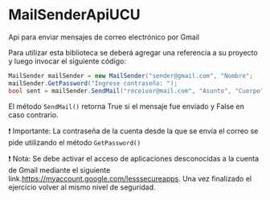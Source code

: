 
# MailSenderApiUCU
Api para enviar mensajes de correo electrónico por Gmail

Para utilizar esta biblioteca se deberá agregar una referencia a su proyecto y luego invocar el siguiente código:

```c#
MailSender mailSender = new MailSender("sender@gmail.com", "Nombre";
mailSender.GetPassword("Ingrese contraseña: ");
bool sent = mailSender.SendMail("receiver@mail.com", "Asunto", "Cuerpo");
```

El método ```SendMail()``` retorna True si el mensaje fue enviado y False en caso contrario.

:exclamation: Importante: La contraseña de la cuenta desde la que se envía el correo se pide utilizando el método ```GetPassword()```

:exclamation: Nota: Se debe activar el acceso de aplicaciones desconocidas a la cuenta de Gmail mediante el siguiente link.https://myaccount.google.com/lesssecureapps​. Una vez finalizado el ejercicio volver al mismo nivel de seguridad.